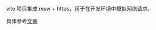 vite 项目集成 msw + https，用于在开发环境中模拟网络请求。

具体参考[文章](https://liuzx-emily.github.io/blog/#/post/54adc7f2-5a2d-4557-b35b-273214b4b206)
